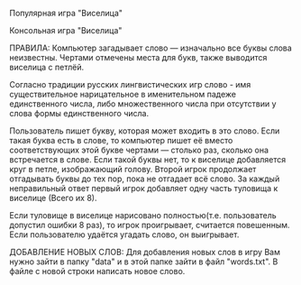 Популярная игра "Виселица"

Консольная игра "Виселица"

ПРАВИЛА:
Компьютер загадывает слово — изначально все буквы слова неизвестны.
Чертами отмечены места для букв,  также выводится виселица с петлёй.

Согласно традиции русских лингвистических игр слово - имя существительное нарицательное в именительном падеже единственного числа, либо множественного числа при отсутствии у слова формы единственного числа.

Пользователь пишет букву, которая может входить в это слово.
Если такая буква есть в слове, то компьютер пишет её вместо соответствующих этой букве чертами — столько раз, сколько она встречается в слове.
Если такой буквы нет, то к виселице добавляется круг в петле, изображающий голову.
Второй игрок продолжает отгадывать буквы до тех пор, пока не отгадает всё слово.
За каждый неправильный ответ первый игрок добавляет одну часть туловища к виселице (Всего их 8).

Если туловище в виселице нарисовано полностью(т.е. пользователь допустил ошибки 8 раз), то игрок проигрывает, считается повешенным. 
Если пользователю удаётся угадать слово, он выигрывает.

ДОБАВЛЕНИЕ НОВЫХ СЛОВ:
Для добавления новых слов в игру Вам нужно зайти в папку "data" и в этой папке зайти в файл "words.txt". В файле с новой строки написать новое слово.
